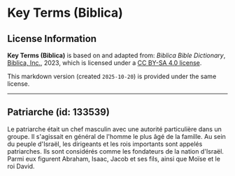# Key Terms (Biblica)

## License Information

**Key Terms (Biblica)** is based on and adapted from: _Biblica Bible Dictionary_, [Biblica, Inc.](https://www.biblica.com/), 2023, which is licensed under a [CC BY-SA 4.0 license](https://creativecommons.org/licenses/by-sa/4.0/legalcode.en).

This markdown version (created `2025-10-20`) is provided under the same license.



--------------------------------

## Patriarche (id: 133539)

Le patriarche était un chef masculin avec une autorité particulière dans un groupe. Il s'agissait en général de l'homme le plus âgé de la famille. Au sein du peuple d'Israël, les dirigeants et les rois importants sont appelés patriarches. Ils sont considérés comme les fondateurs de la nation d'Israël. Parmi eux figurent Abraham, Isaac, Jacob et ses fils, ainsi que Moïse et le roi David.


